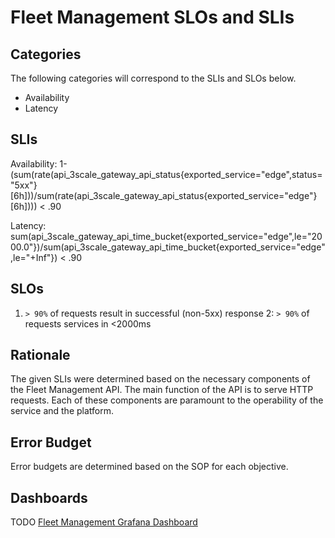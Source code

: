 # Fleet Management SLOs and SLIs

## Categories

The following categories will correspond to the SLIs and SLOs below.

- Availability
- Latency

## SLIs

Availability: 1-(sum(rate(api_3scale_gateway_api_status{exported_service="edge",status="5xx"}[6h]))/sum(rate(api_3scale_gateway_api_status{exported_service="edge"}[6h]))) < .90

Latency: sum(api_3scale_gateway_api_time_bucket{exported_service="edge",le="2000.0"})/sum(api_3scale_gateway_api_time_bucket{exported_service="edge",le="+Inf"}) < .90

## SLOs

1. `> 90%` of requests result in successful (non-5xx) response 
2: `> 90%` of requests services in <2000ms

## Rationale

The given SLIs were determined based on the necessary components of the Fleet Management API. The main function of the API is to serve HTTP requests. Each of these components are paramount to the operability of the service and the platform.

## Error Budget

Error budgets are determined based on the SOP for each objective.


## Dashboards

TODO
[Fleet Management Grafana Dashboard]()
